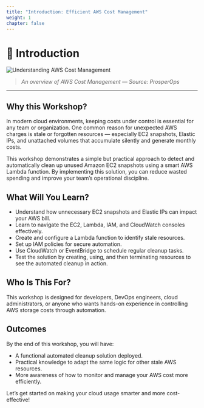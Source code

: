 ```yaml
---
title: "Introduction: Efficient AWS Cost Management"
weight: 1
chapter: false
---
```


# 🌟 Introduction

![Understanding AWS Cost Management](https://www.prosperops.com/wp-content/uploads/2023/11/Blog-Featured-Image_8-Understanding-AWS-Cost-Management-1.jpg)

> *An overview of AWS Cost Management — Source: ProsperOps*

---

## Why this Workshop?

In modern cloud environments, keeping costs under control is essential for any team or organization. One common reason for unexpected AWS charges is stale or forgotten resources — especially EC2 snapshots, Elastic IPs, and unattached volumes that accumulate silently and generate monthly costs.

This workshop demonstrates a simple but practical approach to detect and automatically clean up unused Amazon EC2 snapshots using a smart AWS Lambda function. By implementing this solution, you can reduce wasted spending and improve your team’s operational discipline.

## What Will You Learn?

- Understand how unnecessary EC2 snapshots and Elastic IPs can impact your AWS bill.
- Learn to navigate the EC2, Lambda, IAM, and CloudWatch consoles effectively.
- Create and configure a Lambda function to identify stale resources.
- Set up IAM policies for secure automation.
- Use CloudWatch or EventBridge to schedule regular cleanup tasks.
- Test the solution by creating, using, and then terminating resources to see the automated cleanup in action.

## Who Is This For?

This workshop is designed for developers, DevOps engineers, cloud administrators, or anyone who wants hands-on experience in controlling AWS storage costs through automation.

## Outcomes

By the end of this workshop, you will have:
- A functional automated cleanup solution deployed.
- Practical knowledge to adapt the same logic for other stale AWS resources.
- More awareness of how to monitor and manage your AWS cost more efficiently.

Let’s get started on making your cloud usage smarter and more cost-effective!
